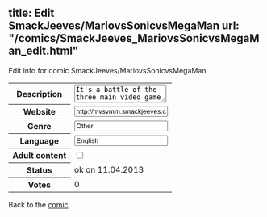 title: Edit SmackJeeves/MariovsSonicvsMegaMan
url: "/comics/SmackJeeves_MariovsSonicvsMegaMan_edit.html"
---
Edit info for comic SmackJeeves/MariovsSonicvsMegaMan

<form name="comic" action="http://gaepostmail.appengine.com/comic" name="post">
<table class="comicinfo">
<tr>
<th>Description</th><td><textarea name="description">It's a battle of the three main video game mascots of the late 80's and the early 90's, Mario, Sonic, and Mega Man. Who will win this titanic battle worthy of Pay-Per-View?</textarea></td>
</tr>
<tr>
<th>Website</th><td><input type="text" name="url" value="http://mvsvmm.smackjeeves.com/comics/"/></td>
</tr>
<tr>
<th>Genre</th><td><input type="text" name="genre" value="Other"/></td>
</tr>
<tr>
<th>Language</th><td><input type="text" name="language" value="English"/></td>
</tr>
<tr>
<th>Adult content</th><td><input type="checkbox" name="adult" value="adult" /></td>
</tr>
<tr>
<th>Status</th><td>ok on 11.04.2013</td>
</tr>
<tr>
<th>Votes</th><td>0</div></td>
</tr>
</table>
</form>

Back to the [comic](/comics/SmackJeeves_MariovsSonicvsMegaMan.html).
